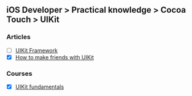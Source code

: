 ## iOS Developer > Practical knowledge > Cocoa Touch > UIKit

### Articles
- [ ] [UIKit Framework](https://developer.apple.com/documentation/uikit)
- [x] [How to make friends with UIKit](https://badootech.badoo.com/how-to-make-friends-with-uikit-934ea431ffef)

### Courses
- [x] [UIKit fundamentals](https://eg.udacity.com/course/uikit-fundamentals--ud788)


